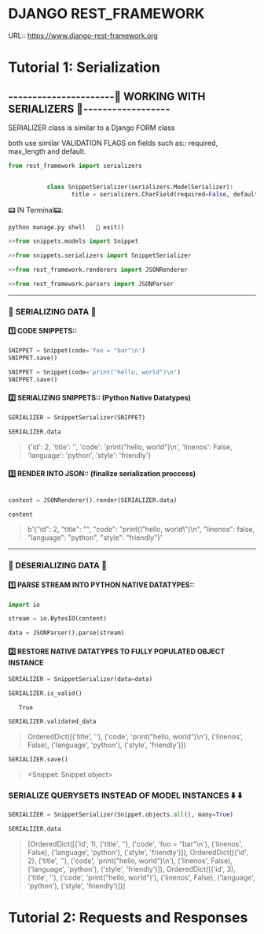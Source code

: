 # DJANGO REST_FRAMEWORK
URL::  https://www.django-rest-framework.org

# Tutorial 1: Serialization
   ## ----------------------🍄  WORKING WITH SERIALIZERS  🍄------------------
SERIALIZER class is similar to a Django FORM class 

both use similar VALIDATION FLAGS on fields such as::
         required, max_length and default.   
 ```python 
 from rest_framework import serializers
 
 
            class SnippetSerializer(serializers.ModelSerializer):
                   title = serializers.CharField(required=False, default='friendly', max_length=100)
 ```
 
📟 IN Terminal📟: 
```python
python manage.py shell   🪬 exit()

>>from snippets.models import Snippet

>>from snippets.serializers import SnippetSerializer

>>from rest_framework.renderers import JSONRenderer

>>from rest_framework.parsers import JSONParser
```

---
###                🩻 SERIALIZING DATA 🩻

#### 1️⃣ CODE SNIPPETS::
```python
SNIPPET = Snippet(code='foo = "bar"\n')
SNIPPET.save()

SNIPPET = Snippet(code='print("hello, world")\n')
SNIPPET.save()
```
#### 2️⃣ SERIALIZING SNIPPETS:: (Python Native Datatypes)
```python
SERIALIZER = SnippetSerializer(SNIPPET)

SERIALIZER.data 
```
>{'id': 2, 'title': '', 'code': 'print("hello, world")\n', 'linenos': False, 'language': 'python', 'style': 'friendly'}

#### 3️⃣ RENDER INTO JSON:: (finalize serialization proccess)
```python

content = JSONRenderer().render(SERIALIZER.data)

content 
```
>b'{"id": 2, "title": "", "code": "print(\\"hello, world\\")\\n", "linenos": false, "language": "python", "style": "friendly"}'

---
###              🩻  DESERIALIZING DATA 🩻

#### 1️⃣ PARSE STREAM INTO PYTHON NATIVE DATATYPES::
```python
import io

stream = io.BytesIO(content)

data = JSONParser().parse(stream)
```
#### 2️⃣ RESTORE NATIVE DATATYPES TO FULLY POPULATED OBJECT INSTANCE 
```python
SERIALIZER = SnippetSerializer(data=data)

SERIALIZER.is_valid()
```
       True
```python                 
SERIALIZER.validated_data
```
>OrderedDict([('title', ''), ('code', 'print("hello, world")\n'), ('linenos', False), ('language', 'python'), ('style', 'friendly')])
```python
SERIALIZER.save()
```
> <Snippet: Snippet object>

###      SERIALIZE QUERYSETS INSTEAD OF MODEL INSTANCES       ⬇️ ⬇️
```python
SERIALIZER = SnippetSerializer(Snippet.objects.all(), many=True)

SERIALIZER.data
```
>[OrderedDict([('id', 1), ('title', ''), ('code', 'foo = "bar"\n'), ('linenos', False), ('language', 'python'), ('style', 'friendly')]), OrderedDict([('id', 2), ('title', ''), ('code', 'print("hello, world")\n'), ('linenos', False), ('language', 'python'), ('style', 'friendly')]), OrderedDict([('id', 3), ('title', ''), ('code', 'print("hello, world")'), ('linenos', False), ('language', 'python'), ('style', 'friendly')])]

# Tutorial 2: Requests and Responses
